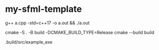 # my-sfml-template
g++ a.cpp -std=c++17 -o a.out && ./a.out


cmake -S . -B build -DCMAKE_BUILD_TYPE=Release
cmake --build build


.build/src/example_exe
